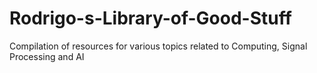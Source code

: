 # Rodrigo-s-Library-of-Good-Stuff
Compilation of resources for various topics related to Computing, Signal Processing and AI
